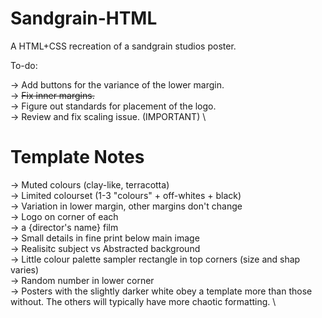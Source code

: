 # Sandgrain-HTML
A HTML+CSS recreation of a sandgrain studios poster. 

To-do: 

-> Add buttons for the variance of the lower margin. \
-> ~~Fix inner margins.~~ \
-> Figure out standards for placement of the logo. \
-> Review and fix scaling issue. (IMPORTANT) \

# Template Notes

-> Muted colours (clay-like, terracotta) \
-> Limited colourset (1-3 "colours" + off-whites + black) \
-> Variation in lower margin, other margins don't change \
-> Logo on corner of each \
-> a {director's name} film \
-> Small details in fine print below main image \
-> Realisitc subject vs Abstracted background \
-> Little colour palette sampler rectangle in top corners (size and shap varies) \
-> Random number in lower corner \
-> Posters with the slightly darker white obey a template more than those without. The others will typically have more chaotic formatting. \